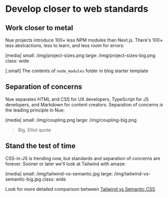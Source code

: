 
# Develop closer to web standards

## Work closer to metal
Nue projects introduce 100× less NPM modules than Next.js. There's 100× less abstractions, less to learn, and less room for errors:

[media]
  small: /img/project-sizes.png
  large: /img/project-sizes-big.png
  class: wide

[.small]
  The contents of `node_modules` folder in blog starter template



## Separation of concerns
Nue separates HTML and CSS for UX developers, TypeScript for JS developers, and Markdown for content creators. Separation of concerns is the leading principle in Nue:

[media]
  small: /img/coupling.png
  large: /img/coupling-big.png

> Big, Elliot quote



## Stand the test of time
CSS-in-JS is trending now, but standards and separation of concerns are forever. Sooner or later we'll look at Tailwind with amaze:

[media]
  small: /img/tailwind-vs-semantic.jpg
  large: /img/tailwind-vs-semantic-big.jpg
  class: wide

Look for more detailed comparison between [Tailwind vs Semantic CSS](/blog/)



